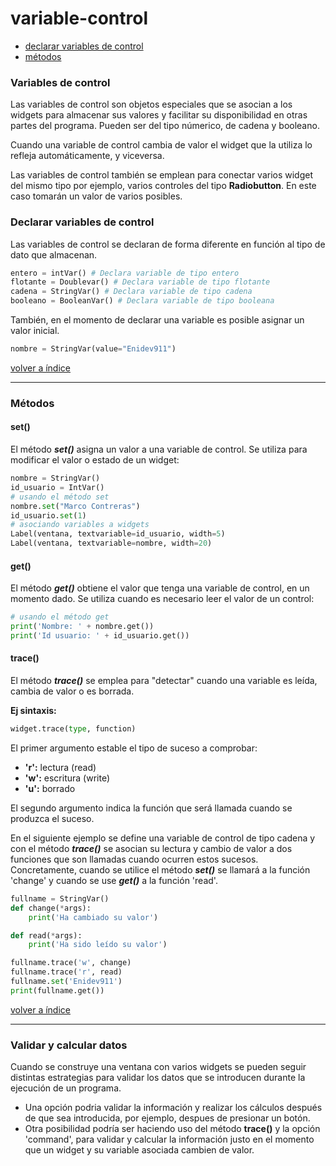 # variable-control

* [declarar variables de control](./#mark2)
* [métodos](./#mark3)

### Variables de control

Las variables de control son objetos especiales que se asocian a los widgets para almacenar sus valores y facilitar su disponibilidad en otras partes del programa. Pueden ser del tipo númerico, de cadena y booleano.

Cuando una variable de control cambia de valor el widget que la utiliza lo refleja automáticamente, y viceversa.

Las variables de control también se emplean para conectar varios widget del mismo tipo por ejemplo, varios controles del tipo **Radiobutton**. En este caso tomarán un valor de varios posibles.

### Declarar variables de control

Las variables de control se declaran de forma diferente en función al tipo de dato que almacenan.

```python
entero = intVar() # Declara variable de tipo entero
flotante = Doublevar() # Declara variable de tipo flotante
cadena = StringVar() # Declara variable de tipo cadena
booleano = BooleanVar() # Declara variable de tipo booleana
```

También, en el momento de declarar una variable es posible asignar un valor inicial.

```python
nombre = StringVar(value="Enidev911")
```

[volver a índice](./#top)

***

### Métodos

#### set()

El método _**set()**_ asigna un valor a una variable de control. Se utiliza para modificar el valor o estado de un widget:

```python
nombre = StringVar()
id_usuario = IntVar()
# usando el método set
nombre.set("Marco Contreras")
id_usuario.set(1)
# asociando variables a widgets
Label(ventana, textvariable=id_usuario, width=5)
Label(ventana, textvariable=nombre, width=20)
```

#### get()

El método _**get()**_ obtiene el valor que tenga una variable de control, en un momento dado. Se utiliza cuando es necesario leer el valor de un control:

```python
# usando el método get
print('Nombre: ' + nombre.get())
print('Id usuario: ' + id_usuario.get())
```

#### trace()

El método _**trace()**_ se emplea para "detectar" cuando una variable es leída, cambia de valor o es borrada.

**Ej sintaxis:**

```python
widget.trace(type, function)
```

El primer argumento estable el tipo de suceso a comprobar:

* **'r':** lectura (read)
* **'w':** escritura (write)
* **'u':** borrado

El segundo argumento indica la función que será llamada cuando se produzca el suceso.

En el siguiente ejemplo se define una variable de control de tipo cadena y con el método _**trace()**_ se asocian su lectura y cambio de valor a dos funciones que son llamadas cuando ocurren estos sucesos. Concretamente, cuando se utilice el método _**set()**_ se llamará a la función 'change' y cuando se use _**get()**_ a la función 'read'.

```python
fullname = StringVar()
def change(*args):
	print('Ha cambiado su valor')

def read(*args):
	print('Ha sido leído su valor')

fullname.trace('w', change)
fullname.trace('r', read)
fullname.set('Enidev911')
print(fullname.get())
```

[volver a índice](./#top)

***

### Validar y calcular datos

Cuando se construye una ventana con varios widgets se pueden seguir distintas estrategias para validar los datos que se introducen durante la ejecución de un programa.

* Una opción podria validar la información y realizar los cálculos después de que sea introducida, por ejemplo, despues de presionar un botón.
* Otra posibilidad podría ser haciendo uso del método **trace()** y la opción 'command', para validar y calcular la información justo en el momento que un widget y su variable asociada cambien de valor.
